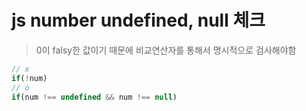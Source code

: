 # js number undefined, null 체크

> 0이 falsy한 값이기 때문에 비교연산자를 통해서 명시적으로 검사해야함

```js
// x
if(!num)
// o
if(num !== undefined && num !== null)
```

